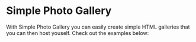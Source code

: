 # Simple Photo Gallery

With Simple Photo Gallery you can easily create simple HTML galleries that you can then host youself. Check out the examples below:



